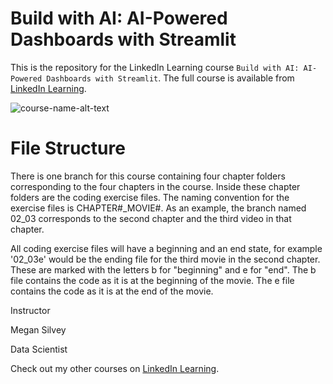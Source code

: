 # Build with AI: AI-Powered Dashboards with Streamlit
This is the repository for the LinkedIn Learning course `Build with AI: AI-Powered Dashboards with Streamlit`. The full course is available from [LinkedIn Learning][lil-course-url].

![course-name-alt-text][lil-thumbnail-url] 

# File Structure
There is one branch for this course containing four chapter folders corresponding to the four chapters in the course. Inside these chapter folders are the coding exercise files. The naming convention for the exercise files is CHAPTER#_MOVIE#. As an example, the branch named 02_03 corresponds to the second chapter and the third video in that chapter.

All coding exercise files will have a beginning and an end state, for example '02_03e' would be the ending file for the third movie in the second chapter. These are marked with the letters b for "beginning" and e for "end". The b file contains the code as it is at the beginning of the movie. The e file contains the code as it is at the end of the movie.

Instructor

Megan Silvey

Data Scientist

Check out my other courses on [LinkedIn Learning](https://www.linkedin.com/learning/instructors/megan-silvey?u=104).


[0]: # (Replace these placeholder URLs with actual course URLs)

[lil-course-url]: https://www.linkedin.com/learning/
[lil-thumbnail-url]: https://media.licdn.com/dms/image/v2/D4E0DAQG0eDHsyOSqTA/learning-public-crop_675_1200/B4EZVdqqdwHUAY-/0/1741033220778?e=2147483647&v=beta&t=FxUDo6FA8W8CiFROwqfZKL_mzQhYx9loYLfjN-LNjgA


